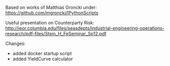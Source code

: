 Based on works of Matthias Groncki under: https://github.com/mgroncki/IPythonScripts

Useful presentation on Counterparty Risk: http://ieor.columbia.edu/files/seasdepts/industrial-engineering-operations-research/pdf-files/Stein_H_FeSeminar_Sp12.pdf

Changes:
- added docker startup script
- added YieldCurve calculator

